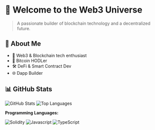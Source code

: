 # 👋 Welcome to the Web3 Universe

> A passionate builder of blockchain technology and a decentralized future.

## 🎯 About Me
- 🔮 Web3 & Blockchain tech enthusiast
- 💎 Bitcoin HODLer
- 🛠️ DeFi & Smart Contract Dev
- 🌐 Dapp Builder

## 📊 GitHub Stats
![GitHub Stats](https://github-readme-stats.vercel.app/api?username=xyzsimon34&theme=radical&show_icons=true&hide_border=true&count_private=true&include_all_commits=true)
![Top Languages](https://github-readme-stats.vercel.app/api/top-langs/?username=xyzsimon34&theme=radical&hide_border=true&layout=compact&langs_count=6)

**Programming Languages:**

![Solidity](https://img.shields.io/badge/Code-Solidity-informational?style=flat&logo=solidity&logoColor=white&color=6aa6f8)
![Javascript](https://img.shields.io/badge/Code-Javascript-informational?style=flat&logo=javascript&logoColor=white&color=6aa6f8)
![TypeScript](https://img.shields.io/badge/Code-TypeScript-informational?style=flat&logo=typescript&logoColor=white&color=3178C6)









